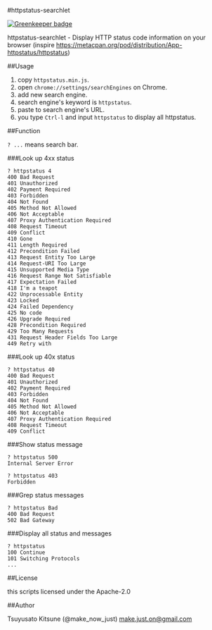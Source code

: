 #httpstatus-searchlet

[![Greenkeeper badge](https://badges.greenkeeper.io/MakeNowJust/httpstatus-searchlet.svg)](https://greenkeeper.io/)

httpstatus-searchlet - Display HTTP status code information on your browser
(inspire https://metacpan.org/pod/distribution/App-httpstatus/httpstatus)

##Usage

  1. copy `httpstatus.min.js`.
  2. open `chrome://settings/searchEngines` on Chrome.
  3. add new search engine.
  4. search engine's keyword is `httpstatus`.
  5. paste to search engine's URL.
  6. you type `Ctrl-l` and input `httpstatus` to display all httpstatus.

##Function

`? ...` means search bar.

###Look up 4xx status

```
? httpstatus 4
400 Bad Request
401 Unauthorized
402 Payment Required
403 Forbidden
404 Not Found
405 Method Not Allowed
406 Not Acceptable
407 Proxy Authentication Required
408 Request Timeout
409 Conflict
410 Gone
411 Length Required
412 Precondition Failed
413 Request Entity Too Large
414 Request-URI Too Large
415 Unsupported Media Type
416 Request Range Not Satisfiable
417 Expectation Failed
418 I'm a teapot
422 Unprocessable Entity
423 Locked
424 Failed Dependency
425 No code
426 Upgrade Required
428 Precondition Required
429 Too Many Requests
431 Request Header Fields Too Large
449 Retry with
```

###Look up 40x status

```
? httpstatus 40
400 Bad Request
401 Unauthorized
402 Payment Required
403 Forbidden
404 Not Found
405 Method Not Allowed
406 Not Acceptable
407 Proxy Authentication Required
408 Request Timeout
409 Conflict
```

###Show status message

```
? httpstatus 500
Internal Server Error
```

```
? httpstatus 403
Forbidden
```

###Grep status messages

```
? httpstatus Bad
400 Bad Request
502 Bad Gateway
```

###Display all status and messages

```
? httpstatus
100 Continue
101 Switching Protocols
...
```

##License

this scripts licensed under the Apache-2.0

##Author

Tsuyusato Kitsune (@make_now_just) <make.just.on@gmail.com>
